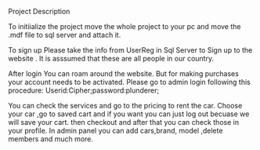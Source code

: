 Project Description

To initiialize the project move the whole project to your pc  and move the .mdf file to sql server and attach it.


To sign up Please take the info from UserReg in Sql Server to Sign up to the website . 
It is asssumed that these are all people in our country.

After login You can roam around the website. But for making purchases your account needs to be activated.
Please go to admin login following this procedure:
Userid:Cipher;password:plunderer;

You can check the services and go to the pricing to rent the car.
Choose your car ,go to saved cart and if you want you can just log out becuase we will save your cart.
then checkout and after that you can check those in your profile.
In admin panel you can add cars,brand, model ,delete members and much more.




 

